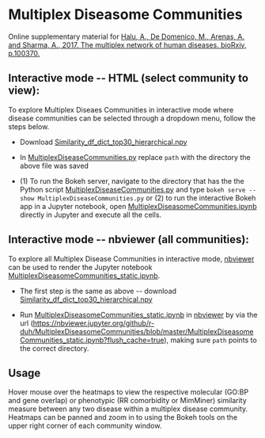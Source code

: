 # Multiplex Diseasome Communities

Online supplementary material for [Halu, A., De Domenico, M., Arenas, A. and Sharma, A., 2017. The multiplex network of human diseases. bioRxiv, p.100370.](https://www.biorxiv.org/content/early/2017/01/18/100370)

## Interactive mode -- HTML (select community to view):
To explore Multiplex Diseaes Communities in interactive mode where disease communities can be selected through a dropdown menu, follow the steps below.

- Download [Similarity_df_dict_top30_hierarchical.npy](https://github.com/r-duh/MultiplexDiseasomeCommunities/blob/master/Similarity_df_dict_top30_hierarchical.npy)

- In [MultiplexDiseaseCommunities.py](https://github.com/r-duh/MultiplexDiseasomeCommunities/blob/master/MultiplexDiseaseCommunities.py) replace `path` with the directory the above file was saved

- (1) To run the Bokeh server, navigate to the directory that has the the Python script [MultiplexDiseaseCommunities.py](https://github.com/r-duh/MultiplexDiseasomeCommunities/blob/master/MultiplexDiseaseCommunities.py) and type `bokeh serve --show MultiplexDiseaseCommunities.py` or (2) to run the interactive Bokeh app in a Jupyter notebook, open [MultiplexDiseasomeCommunities.ipynb](https://github.com/r-duh/MultiplexDiseasomeCommunities/blob/master/MultiplexDiseasomeCommunities.ipynb) directly in Jupyter and execute all the cells.


## Interactive mode -- nbviewer (all communities):
To explore all Multiplex Disease Communities in interactive mode, [nbviewer](https://nbviewer.jupyter.org/) can be used to render the Jupyter notebook [MultiplexDiseasomeCommunities_static.ipynb](https://github.com/r-duh/MultiplexDiseasomeCommunities/blob/master/MultiplexDiseasomeCommunities_static.ipynb).

- The first step is the same as above -- download [Similarity_df_dict_top30_hierarchical.npy](https://github.com/r-duh/MultiplexDiseasomeCommunities/blob/master/Similarity_df_dict_top30_hierarchical.npy)

- Run [MultiplexDiseasomeCommunities_static.ipynb](https://github.com/r-duh/MultiplexDiseasomeCommunities/blob/master/MultiplexDiseasomeCommunities_static.ipynb) in [nbviewer](https://nbviewer.jupyter.org/) by via the url (https://nbviewer.jupyter.org/github/r-duh/MultiplexDiseasomeCommunities/blob/master/MultiplexDiseasomeCommunities_static.ipynb?flush_cache=true), making sure `path` points to the correct directory.

## Usage
Hover mouse over the heatmaps to view the respective molecular (GO:BP and gene overlap) or phenotypic (RR comorbidity or MimMiner) similarity measure between any two disease within a multiplex disease community. Heatmaps can be panned and zoom in to using the Bokeh tools on the upper right corner of each community window.

